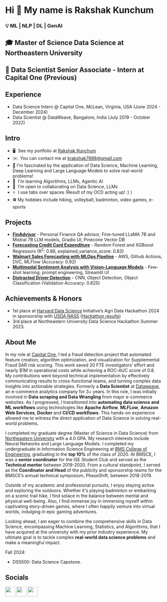 Hi 👋 My name is Rakshak Kunchum
================================

### 💡 ML | NLP | DL | GenAI

🎓 Master of Science Data Science at Northeastern University
--------------------------------------------------------

🚀 Data Scientist Senior Associate - Intern at Capital One (Previous)
--------------------------------------------------------

## Experience
* Data Science Intern @ Capital One, McLean, Virginia, USA (June 2024 - December 2024)
* Data Scientist @ DataWeave, Bangalore, India (July 2019 - October 2022)

## Intro

* 🖥️  See my portfolio at [Rakshak Kunchum](https://krakshak.netlify.app/)
* ✉️  You can contact me at [krakshak7698@gmail.com](mailto:krakshak7698@gmail.com)
* 🔭  I'm fascinated by the application of Data Science, Machine Learning, Deep Learning and Large Language Models to solve real-world problems!
* 🧠  I'm learning Algorithms, LLMs, Agentic AI
* 🤝  I'm open to collaborating on Data Science, LLMs
* ⚡  I use tabs over spaces (Result of my OCD acting up! :) )
* ⚽  My hobbies include hiking, volleyball, badminton, video games, e-sports

## Projects

* [**FinAdvisor**](https://github.com/sriksven/FinAdvisor_LLM) - Personal Finance QA advisor, Fine-tuned LLaMA 7B and Mistral 7B LLM models, Gradio UI, Pinecone Vector DB
* [**Forecasting Credit Card Expenditure**](https://github.com/krakshak/credit-card-spend) - Random Forest and XGBoost Regressors (R<sup>2</sup>: 0.86, explained_variance_score: 0.83)
* [**Walmart Sales Forecasting with MLOps Pipeline**](https://github.com/krakshak/walmart-mlops) - AWS, Github Actions, DVC, MLFlow (Accuracy: 0.92)
* [**Multimodal Sentiment Analysis with Vision-Language Models**](https://github.com/RazerEdge64/6120-Project/tree/main) - Few-shot learning, prompt engineering, Streamlit UI 
* [**Distracted Driver Detection**](https://github.com/krakshak/kaggle-distracted-driver-detection) - CNN, Object Detection, Object Classification (Validation Accuracy: 0.825)

## Achievements & Honors

*	1st place at [Harvard Data Science](https://datascience.harvard.edu/) Initiative’s Agri Data Hackathon 2024 in sponsorship with [USDA NASS](https://www.nass.usda.gov/) ([Hackathon results](https://datascience.harvard.edu/2024/10/25/tackling-agriculture-and-food-security-in-a-changing-climate-celebrating-solutions-from-the-hdsi-agri-datathon))
*	3rd place at Northeastern University Data Science Hackathon Summer 2023.


## About Me
In my role at [Capital One](https://www.capitalone.com/), I led a fraud detection project that automated feature creation, algorithm optimization, and visualization for Supplemental Fraud SAR risk scoring. This work saved 20 FTE investigators’ effort and nearly $1M in operational costs while achieving a ROC-AUC score of 0.8. My contributions went beyond technical implementation by effectively communicating results to cross-functional teams, and turning complex data insights into actionable strategies. Formerly a <b>Data Scientist</b> at [Dataweave](https://dataweave.com/), an e-commerce analytics company for 3+ years. In this role, I was initially involved in <b>Data scraping and Data Wrangling</b> from major e-commerce websites. As I progressed, I transitioned into <b>automating data science and ML workflows</b> using technologies like <b>Apache Airflow</b>, <b>MLFLow</b>, <b>Amazon Web Services</b>, <b>Docker</b> and <b>CI/CD workflows</b>. This hands-on experience allowed me to witness the direct application of Data Science in solving real-world problems.

I completed my graduate degree (Master of Science in Data Science) from [Northeastern University](https://catalog.northeastern.edu/graduate/computer-information-science/computer-science/data-science-ms/#programrequirementstext) with a 4.0 GPA. My research interests include Neural Networks and Large Language Models. I completed my undergraduate in Information Science Engineering at [BMS College of Engineering](https://www.bmsce.ac.in/), graduating in the <b>top 10%</b> of the class of 2020. At BMSCE, I was a <b>senior coordinator</b> for the ISE Student Club and served as the <b>Technical mentor</b> between 2019-2020. From a cultural standpoint, I served as the <b>Coordinator and Head</b> of the publicity and sponsorship teams for the BMSCE’s annual technical symposium, PhaseShift, between 2018-2019.

Outside of my academic and professional pursuits, I enjoy staying active and exploring the outdoors. Whether it's playing badminton or embarking on a scenic trail hike, I find solace in the balance between mental and physical well-being. Also, I find immense joy in immersing myself within captivating story-driven games, where I often happily venture into virtual worlds, indulging in epic gaming adventures.

Looking ahead, I am eager to combine the comprehensive skills in Data Science, encompassing Machine Learning, Statistics, and Algorithms, that I have acquired at the university with my prior industry experience. My ultimate goal is to tackle complex <b>real-world data science problems</b> and make a meaningful impact.  

Fall 2024:
* DS5500: Data Science Capstone.

## Socials

<p align="left"> <a href="https://www.github.com/krakshak" target="_blank" rel="noreferrer"><img src="https://raw.githubusercontent.com/danielcranney/readme-generator/main/public/icons/socials/github.svg" width="32" height="32" /></a> 
<a href="https://www.linkedin.com/in/rakshak-kunchum" target="_blank" rel="noreferrer"><img src="https://raw.githubusercontent.com/danielcranney/readme-generator/main/public/icons/socials/linkedin.svg" width="32" height="32" /></a>
<a href="http://www.instagram.com/rakshak.kunchum" target="_blank" rel="noreferrer"><img src="https://raw.githubusercontent.com/danielcranney/readme-generator/main/public/icons/socials/instagram.svg" width="32" height="32" /></a></p>
